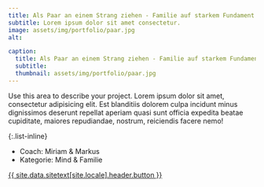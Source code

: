 ```yaml
---
title: Als Paar an einem Strang ziehen - Familie auf starkem Fundament
subtitle: Lorem ipsum dolor sit amet consectetur.
image: assets/img/portfolio/paar.jpg
alt:

caption:
  title: Als Paar an einem Strang ziehen - Familie auf starkem Fundament
  subtitle:
  thumbnail: assets/img/portfolio/paar.jpg
---
```

Use this area to describe your project. Lorem ipsum dolor sit amet, consectetur adipisicing elit. Est blanditiis dolorem culpa incidunt minus dignissimos deserunt repellat aperiam quasi sunt officia expedita beatae cupiditate, maiores repudiandae, nostrum, reiciendis facere nemo!

{:.list-inline}
- Coach: Miriam & Markus
- Kategorie: Mind & Familie

<a class="btn btn-primary btn-xl text-uppercase js-scroll-trigger" href="{{site.data.sitetext[site.locale].header.buttonlink }}">{{ site.data.sitetext[site.locale].header.button }}</a>
